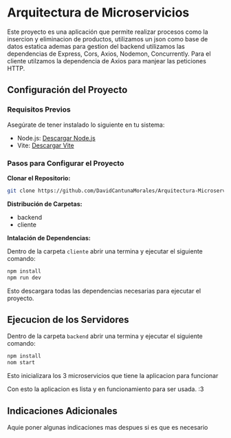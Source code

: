 # Arquitectura de Microservicios

Este proyecto es una aplicación que permite realizar procesos como la insercion y eliminacion de productos, utilizamos un json como base de datos estatica ademas para gestion del backend utilizamos las dependencias de Express, Cors, Axios, Nodemon, Concurrently. Para el cliente utilzamos la dependencia de Axios para manjear las peticiones HTTP. 

## Configuración del Proyecto

### Requisitos Previos
Asegúrate de tener instalado lo siguiente en tu sistema:

- Node.js: [Descargar Node.js](https://nodejs.org/)
- Vite: [Descargar Vite](https://vitejs.dev/)

### Pasos para Configurar el Proyecto

**Clonar el Repositorio:**
   ```bash
   git clone https://github.com/DavidCantunaMorales/Arquitectura-Microservicios.git
   ```
**Distribución de Carpetas:**
* backend
* cliente

**Intalación de Dependencias:**  

Dentro de la carpeta ```cliente``` abrir una termina y ejecutar el siguiente comando:
   ```bash
   npm install
   npm run dev
   ```
Esto descargara todas las dependencias necesarias para ejecutar el proyecto. 

## Ejecucion de los Servidores

Dentro de la carpeta ```backend``` abrir una termina y ejecutar el siguiente comando:
   ```bash
   npm install
   nom start
   ```
Esto inicializara los 3 microservicios que tiene la aplicacion para funcionar

Con esto la aplicacion es lista y en funcionamiento para ser usada. :3

## Indicaciones Adicionales

Aquie poner algunas indicaciones mas despues si es que es necesario
